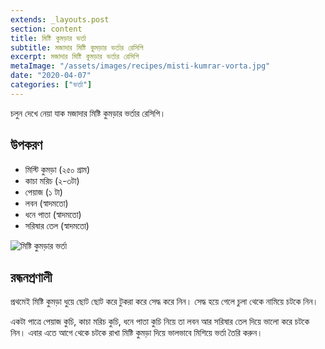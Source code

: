 ```yaml
---
extends: _layouts.post
section: content
title: মিষ্টি কুমড়ার ভর্তা
subtitle: মজাদার মিষ্টি কুমড়ার ভর্তার রেসিপি
excerpt: মজাদার মিষ্টি কুমড়ার ভর্তার রেসিপি
metaImage: "/assets/images/recipes/misti-kumrar-vorta.jpg"
date: "2020-04-07"
categories: ["ভর্তা"]
---
```


চলুন দেখে নেয়া যাক মজাদার মিষ্টি কুমড়ার ভর্তার রেসিপি।

## উপকরণ

- মিস্টি কুমড়া (২৫০ গ্রাম)
- কাচা মরিচ (২-৩টা)
- পেয়াজ (১ টা)
- লবন (স্বাদমতো)
- ধনে পাতা (স্বাদমতো)
- সরিষার তেল (স্বাদমতো)

![মিষ্টি কুমড়ার ভর্তা](/assets/images/recipes/misti-kumrar-vorta.jpg)

## রন্ধনপ্রণালী

প্রথমেই মিষ্টি কুমড়া ধুয়ে ছোট ছোট করে টুকরা করে সেদ্ধ করে নিন। সেদ্ধ হয়ে গেলে চুলা থেকে নামিয়ে চটকে নিন।

একটা পাত্রে পেয়াজ কুচি, কাচা মরিচ কুচি, ধনে পাতা কুচি নিয়ে তা লবন আর সরিষার তেল দিয়ে ভালো করে চটকে
নিন। এবার এতে আগে থেকে চটকে রাখা মিষ্টি কুমড়া দিয়ে ভালভাবে মিশিয়ে ভর্তা তৈরি করুন।

